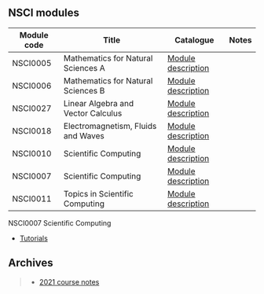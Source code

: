## NSCI modules

| Module code      | Title | Catalogue | Notes |
| ----------- | ----------- |  ----------- |  ----------- |
| NSCI0005      | Mathematics for Natural Sciences A |[Module description](https://www.ucl.ac.uk/module-catalogue/modules/mathematics-for-natural-sciences-a-NSCI0005)| |Coming soon|
| NSCI0006      | Mathematics for Natural Sciences B |[Module description](https://www.ucl.ac.uk/module-catalogue/modules/mathematics-for-natural-sciences-b-NSCI0006)| |Coming soon|
| NSCI0027      | Linear Algebra and Vector Calculus |[Module description](https://www.ucl.ac.uk/module-catalogue/modules/linear-algebra-and-vector-calculus-NSCI0027)| |Coming soon|
| NSCI0018      | Electromagnetism, Fluids and Waves |[Module description](https://www.ucl.ac.uk/module-catalogue/modules/electromagnetism-fluids-and-waves-NSCI0018)| |[Notes](https://uclnatsci.github.io/Electromagnetism-Fluids-and-Waves/intro.html)|
| NSCI0010      | Scientific Computing |[Module description](https://www.ucl.ac.uk/module-catalogue/modules/science-and-society-1-communication-and-computing-NSCI0010)| |[Notes](https://uclnatsci.github.io/Interdisciplinary-Research-Skills)|
| NSCI0007      | Scientific Computing |[Module description](https://www.ucl.ac.uk/module-catalogue/modules/scientific-communication-and-computing-NSCI0007)| |[Notes](https://uclnatsci.github.io/Scientific-Computing/intro.html)|
| NSCI0011      | Topics in Scientific Computing |[Module description](https://www.ucl.ac.uk/module-catalogue/modules/topics-in-scientific-computing-NSCI0011)| |Coming soon|


NSCI0007 Scientific Computing
* [Tutorials](https://uclnatsci.github.io/Scientific-Computing-Tutorials.html)


## Archives
> * [2021 course notes](https://uclnatsci.github.io/2021.html)


